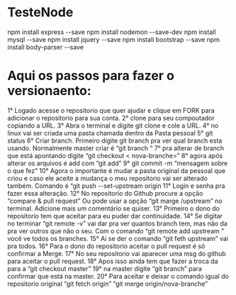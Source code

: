 # TesteNode

npm install express --save
npm install nodemon --save-dev
npm install mysql --save 
npm install jquery --save 
npm install bootstrap --save
npm install body-parser --save


# Aqui os passos para fazer o versionaento:
1° Logado acesse o repositorio que quer ajudar e clique em FORK para adicionar o repositorio para sua conta. 
2° clone para seu compoutador copiando a URL. 
3° Abra o terminal e digite git clone e cole a URL. 
4° no linux vai ser criada uma pasta chamada <nome do projeto clonado> dentro da Pasta pessoal
5° git status
6° Criar branch. Primeiro digite git branch pra ver qual branch esta usando. Normalmente master
criar é “git branch <nome da branch> “
7° pra alterar de branch que está apontando digite “git checkout < nova-branche>”
8° agora após alterar os arquivos é add com “git add”
9°  git commit -m “mensagem sobre o que fez”
10° Agora o importante é mudar a pasta original da pessoal que criou e caso ele aceite a mudança o meu repositorio vai ser alterado também. Comando é “git push --set-upstream origin <novo branche>
11° Login e senha pra fazer essa alteração.
12° No repositorio do Github procure a opção “compare & pull request”  Ou pode usar a opção “git marge /upstream” no terminal.  Adicione mais um comentário se quiser. 
13° Primeiro o dono do repositorio tem que aceitar para eu puder dar continuidade. 
14° Se digitar no terminar “git remote -v” vai dar pra ver quantos branch tem, mas não da pra ver outros que não o seu. Com o comando “git remote add upstream <url do repositorio>” você ve todos os branches.
15° Ai se der o comando “git feth upstream” vai pra todos. 
16° Para o dono do repositorio aceitar o pull request é só confirmar a Merge. 
17° No seu repositorio vai aparecer uma msg do github para aceitar o pull request. 
18° Apos isso ainda tem que fazer a troca da <nova branche> para a <master> “git checkout master”
19° na master digite “git branch” para confirmar que está na master. 
20° Para aceitar e deixar o comando igual do repositorio original “git fetch origin” “git merge origin/nova-branche”
